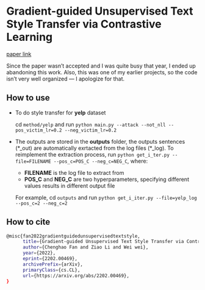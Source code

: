# Gradient-guided Unsupervised Text Style Transfer via Contrastive Learning

[paper link](https://arxiv.org/pdf/2202.00469)

Since the paper wasn’t accepted and I was quite busy that year, I ended up abandoning this work. Also, this was one of my earlier projects, so the code isn’t very well organized — I apologize for that.

## How to use

- To do style transfer for **yelp** dataset

  cd `method/yelp` and run `python main.py --attack --not_nll --pos_victim_lr=0.2 --neg_victim_lr=0.2`

- The outputs are stored in the **outputs** folder, the outputs sentences (\*\_out) are automatically exrtacted from the log files (\*\_log). To reimplement the extraction process, run `python get_i_ter.py --file=FILENAME --pos_c=POS_C --neg_c=NEG_C`, where:

  - **FILENAME** is the log file to extract from
  - **POS_C** and **NEG_C** are two hyperparameters, specifying different values results in different output file

  For example, cd `outputs` and run `python get_i_iter.py --file=yelp_log --pos_c=2 --neg_c=2` 

## How to cite
```bash
@misc{fan2022gradientguidedunsupervisedtextstyle,
      title={Gradient-guided Unsupervised Text Style Transfer via Contrastive Learning}, 
      author={Chenghao Fan and Ziao Li and Wei wei},
      year={2022},
      eprint={2202.00469},
      archivePrefix={arXiv},
      primaryClass={cs.CL},
      url={https://arxiv.org/abs/2202.00469}, 
}
```
